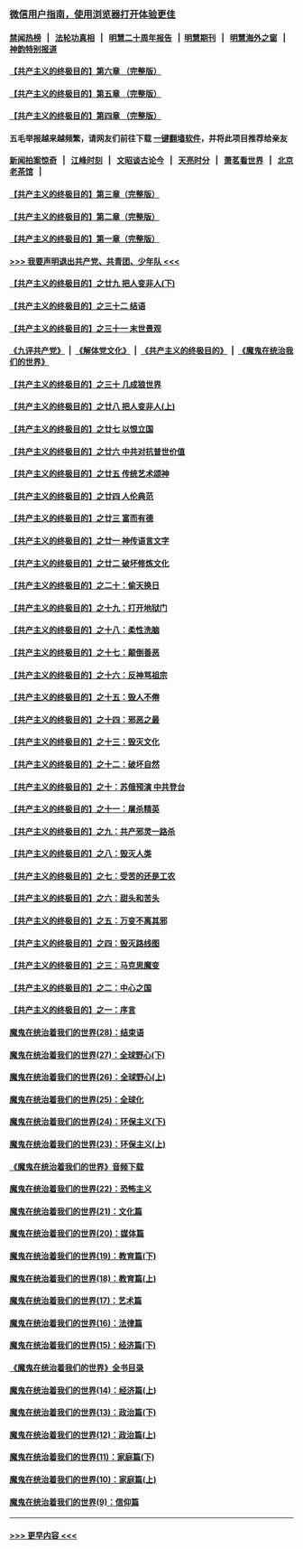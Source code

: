 ### [微信用户指南，使用浏览器打开体验更佳](https://github.com/gfw-breaker/banned-news1/blob/master/indexes/wechat-guide.md?t=0)
#### [禁闻热榜](热点新闻.md?t=0)  &nbsp;&nbsp;|&nbsp;&nbsp; [法轮功真相](https://github.com/gfw-breaker/truth/blob/master/README.md?t=0) &nbsp;&nbsp;|&nbsp;&nbsp; [明慧二十周年报告](https://github.com/gfw-breaker/mh-reports/blob/master/README.md?t=0) &nbsp;&nbsp;|&nbsp;&nbsp;[明慧期刊](https://github.com/gfw-breaker/mh-qikan) &nbsp;&nbsp;|&nbsp;&nbsp; [明慧海外之窗](https://github.com/gfw-breaker/mh-news/blob/master/README.md?t=0) &nbsp;&nbsp;|&nbsp;&nbsp; [神韵特别报道](https://github.com/gfw-breaker/mh-news/blob/master/shenyun.md?t=0)
#### [【共产主义的终极目的】第六章 （完整版）](../pages/nsc422/n11428913.md?t=02071933) 
#### [【共产主义的终极目的】第五章 （完整版）](../pages/nsc422/n11428912.md?t=02071933) 
#### [【共产主义的终极目的】第四章 （完整版）](../pages/nsc422/n11428907.md?t=02071933) 
#### 五毛举报越来越频繁，请网友们前往下载 [一键翻墙软件](https://github.com/gfw-breaker/ssr-accounts)，并将此项目推荐给亲友
#### [新闻拍案惊奇](https://github.com/gfw-breaker/banned-news1/blob/master/pages/link4.md) &nbsp;&nbsp;|&nbsp;&nbsp; [江峰时刻](https://github.com/gfw-breaker/banned-news1/blob/master/pages/link4.md) &nbsp;&nbsp;|&nbsp;&nbsp; [文昭谈古论今](https://github.com/gfw-breaker/banned-news1/blob/master/pages/link4.md) &nbsp;&nbsp;|&nbsp;&nbsp; [天亮时分](https://github.com/gfw-breaker/banned-news1/blob/master/pages/link4.md) &nbsp;&nbsp;|&nbsp;&nbsp; [萧茗看世界](https://github.com/gfw-breaker/banned-news1/blob/master/pages/link4.md) &nbsp;&nbsp;|&nbsp;&nbsp; [北京老茶馆](https://github.com/gfw-breaker/banned-news1/blob/master/pages/link4.md) &nbsp;&nbsp;|&nbsp;&nbsp; 
#### [【共产主义的终极目的】第三章（完整版）](../pages/nsc422/n11428848.md?t=02071933) 
#### [【共产主义的终极目的】第二章（完整版）](../pages/nsc422/n11428831.md?t=02071933) 
#### [【共产主义的终极目的】第一章（完整版）](../pages/nsc422/n11417651.md?t=02071933) 
#### [>>> 我要声明退出共产党、共青团、少年队 <<<](https://github.com/begood0513/goodnews/blob/master/quit/letter.md) 
#### [【共产主义的终极目的】之廿九 把人变非人(下)](../pages/nsc422/n11344140.md?t=02071933) 
#### [【共产主义的终极目的】之三十二 结语](../pages/nsc422/n11360535.md?t=02071933) 
#### [【共产主义的终极目的】之三十一 末世景观](../pages/nsc422/n11351129.md?t=02071933) 
#### [《九评共产党》](https://github.com/begood0513/9ping.md/blob/master/README.md) &nbsp;|&nbsp; [《解体党文化》](../../../../jtdwh.md/blob/master/README.md)  &nbsp;|&nbsp; [《共产主义的终极目的》](../../../../gczydzjmd.md/blob/master/README.md) &nbsp;|&nbsp; [《魔鬼在统治我们的世界》](../../../../mgztzwmdsj.md/blob/master/README.md) 
#### [【共产主义的终极目的】之三十 几成狼世界](../pages/nsc422/n11348280.md?t=02071933) 
#### [【共产主义的终极目的】之廿八 把人变非人(上)](../pages/nsc422/n11340492.md?t=02071933) 
#### [【共产主义的终极目的】之廿七 以恨立国](../pages/nsc422/n11336944.md?t=02071933) 
#### [【共产主义的终极目的】之廿六 中共对抗普世价值](../pages/nsc422/n11324785.md?t=02071933) 
#### [【共产主义的终极目的】之廿五 传统艺术颂神](../pages/nsc422/n11296396.md?t=02071933) 
#### [【共产主义的终极目的】之廿四 人伦典范](../pages/nsc422/n11296397.md?t=02071933) 
#### [【共产主义的终极目的】之廿三 富而有德](../pages/nsc422/n11283598.md?t=02071933) 
#### [【共产主义的终极目的】之廿一 神传语言文字](../pages/nsc422/n11263265.md?t=02071933) 
#### [【共产主义的终极目的】之廿二 破坏修炼文化](../pages/nsc422/n11245728.md?t=02071933) 
#### [【共产主义的终极目的】之二十：偷天换日](../pages/nsc422/n11238846.md?t=02071933) 
#### [【共产主义的终极目的】之十九：打开地狱门](../pages/nsc422/n11206376.md?t=02071933) 
#### [【共产主义的终极目的】之十八：柔性洗脑](../pages/nsc422/n11199994.md?t=02071933) 
#### [【共产主义的终极目的】之十七：颠倒善恶](../pages/nsc422/n11179782.md?t=02071933) 
#### [【共产主义的终极目的】之十六：反神骂祖宗](../pages/nsc422/n11166798.md?t=02071933) 
#### [【共产主义的终极目的】之十五：毁人不倦](../pages/nsc422/n11166792.md?t=02071933) 
#### [【共产主义的终极目的】之十四：邪恶之最](../pages/nsc422/n11150249.md?t=02071933) 
#### [【共产主义的终极目的】之十三：毁灭文化](../pages/nsc422/n11135227.md?t=02071933) 
#### [【共产主义的终极目的】之十二：破坏自然](../pages/nsc422/n11135214.md?t=02071933) 
#### [【共产主义的终极目的】之十：苏俄预演 中共登台](../pages/nsc422/n11118424.md?t=02071933) 
#### [【共产主义的终极目的】之十一：屠杀精英](../pages/nsc422/n11118442.md?t=02071933) 
#### [【共产主义的终极目的】之九：共产邪灵一路杀](../pages/nsc422/n11114139.md?t=02071933) 
#### [【共产主义的终极目的】之八：毁灭人类](../pages/nsc422/n11108503.md?t=02071933) 
#### [【共产主义的终极目的】之七：受苦的还是工农](../pages/nsc422/n11101809.md?t=02071933) 
#### [【共产主义的终极目的】之六：甜头和苦头](../pages/nsc422/n11096971.md?t=02071933) 
#### [【共产主义的终极目的】之五：万变不离其邪](../pages/nsc422/n11091285.md?t=02071933) 
#### [【共产主义的终极目的】之四：毁灭路线图](../pages/nsc422/n11086284.md?t=02071933) 
#### [【共产主义的终极目的】之三：马克思魔变](../pages/nsc422/n11061941.md?t=02071933) 
#### [【共产主义的终极目的】之二：中心之国](../pages/nsc422/n11047728.md?t=02071933) 
#### [【共产主义的终极目的】之一：序言](../pages/nsc422/n11086077.md?t=02071933) 
#### [魔鬼在统治着我们的世界(28)：结束语](../pages/nsc422/n10936246.md?t=02071933) 
#### [魔鬼在统治着我们的世界(27)：全球野心(下)](../pages/nsc422/n10928319.md?t=02071933) 
#### [魔鬼在统治着我们的世界(26)：全球野心(上)](../pages/nsc422/n10900318.md?t=02071933) 
#### [魔鬼在统治着我们的世界(25)：全球化](../pages/nsc422/n10788205.md?t=02071933) 
#### [魔鬼在统治着我们的世界(24)：环保主义(下)](../pages/nsc422/n10695307.md?t=02071933) 
#### [魔鬼在统治着我们的世界(23)：环保主义(上)](../pages/nsc422/n10688613.md?t=02071933) 
#### [《魔鬼在统治着我们的世界》音频下载](../pages/nsc422/n10635553.md?t=02071933) 
#### [魔鬼在统治着我们的世界(22)：恐怖主义](../pages/nsc422/n10614727.md?t=02071933) 
#### [魔鬼在统治着我们的世界(21)：文化篇](../pages/nsc422/n10597706.md?t=02071933) 
#### [魔鬼在统治着我们的世界(20)：媒体篇](../pages/nsc422/n10586579.md?t=02071933) 
#### [魔鬼在统治着我们的世界(19)：教育篇(下)](../pages/nsc422/n10564808.md?t=02071933) 
#### [魔鬼在统治着我们的世界(18)：教育篇(上)](../pages/nsc422/n10526970.md?t=02071933) 
#### [魔鬼在统治着我们的世界(17)：艺术篇](../pages/nsc422/n10499093.md?t=02071933) 
#### [魔鬼在统治着我们的世界(16)：法律篇](../pages/nsc422/n10485969.md?t=02071933) 
#### [魔鬼在统治着我们的世界(15)：经济篇(下)](../pages/nsc422/n10469975.md?t=02071933) 
#### [《魔鬼在统治着我们的世界》全书目录](../pages/nsc422/n10464261.md?t=02071933) 
#### [魔鬼在统治着我们的世界(14)：经济篇(上)](../pages/nsc422/n10457370.md?t=02071933) 
#### [魔鬼在统治着我们的世界(13)：政治篇(下)](../pages/nsc422/n10448270.md?t=02071933) 
#### [魔鬼在统治着我们的世界(12)：政治篇(上)](../pages/nsc422/n10444576.md?t=02071933) 
#### [魔鬼在统治着我们的世界(11)：家庭篇(下)](../pages/nsc422/n10440961.md?t=02071933) 
#### [魔鬼在统治着我们的世界(10)：家庭篇(上)](../pages/nsc422/n10435448.md?t=02071933) 
#### [魔鬼在统治着我们的世界(9)：信仰篇](../pages/nsc422/n10432159.md?t=02071933) 

----
#### [ >>> 更早内容 <<< ](../indexes/nsc422-earlier.md)
